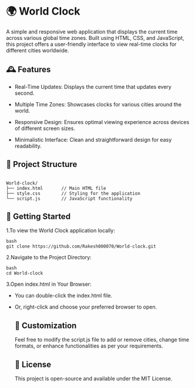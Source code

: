 # 🌍 World Clock
A simple and responsive web application that displays the current time across various global time zones. Built using HTML, CSS, and JavaScript, this project offers a user-friendly interface to view real-time clocks for different cities worldwide.

## 🕰️ Features
- Real-Time Updates: Displays the current time that updates every second.

- Multiple Time Zones: Showcases clocks for various cities around the world.

- Responsive Design: Ensures optimal viewing experience across devices of different screen sizes.

- Minimalistic Interface: Clean and straightforward design for easy readability.

## 📁 Project Structure

```

World-clock/
├── index.html       // Main HTML file
├── style.css        // Styling for the application
└── script.js        // JavaScript functionality
```
## 🚀 Getting Started
1.To view the World Clock application locally:
```
bash
git clone https://github.com/Rakesh000070/World-clock.git
```
2.Navigate to the Project Directory:
```
bash
cd World-clock
```
3.Open index.html in Your Browser:
- You can double-click the index.html file.

- Or, right-click and choose your preferred browser to open.

  ## 🔧 Customization
  Feel free to modify the script.js file to add or remove cities, change time formats, or enhance functionalities as per your requirements.

  ## 📄 License
  This project is open-source and available under the MIT License.
